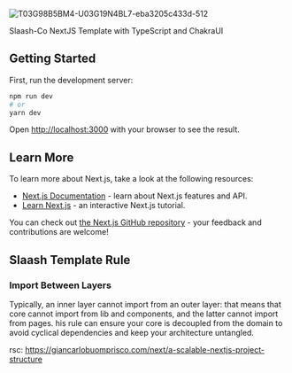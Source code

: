 ![T03G98B5BM4-U03G19N4BL7-eba3205c433d-512](https://user-images.githubusercontent.com/106018689/185019318-6a109439-97d6-4c1a-bcfc-6024639168c4.png)


Slaash-Co NextJS Template with TypeScript and ChakraUI

## Getting Started

First, run the development server:

```bash
npm run dev
# or
yarn dev
```

Open [http://localhost:3000](http://localhost:3000) with your browser to see the result.

## Learn More

To learn more about Next.js, take a look at the following resources:

- [Next.js Documentation](https://nextjs.org/docs) - learn about Next.js features and API.
- [Learn Next.js](https://nextjs.org/learn) - an interactive Next.js tutorial.

You can check out [the Next.js GitHub repository](https://github.com/vercel/next.js/) - your feedback and contributions are welcome!

## Slaash Template Rule

### Import Between Layers

Typically, an inner layer cannot import from an outer layer: that means that core cannot import from lib and components, and the latter cannot import from pages. his rule can ensure your core is decoupled from the domain to avoid cyclical dependencies and keep your architecture untangled.

rsc: https://giancarlobuomprisco.com/next/a-scalable-nextjs-project-structure
